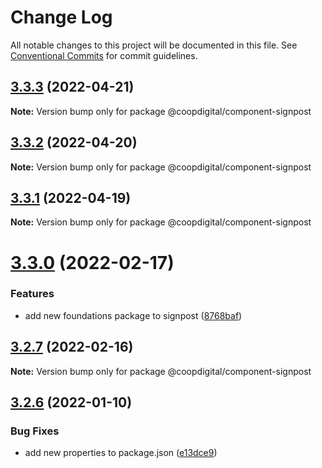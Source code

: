 # Change Log

All notable changes to this project will be documented in this file.
See [Conventional Commits](https://conventionalcommits.org) for commit guidelines.

## [3.3.3](https://github.com/coopdigital/coop-frontend/compare/@coopdigital/component-signpost@3.3.2...@coopdigital/component-signpost@3.3.3) (2022-04-21)

**Note:** Version bump only for package @coopdigital/component-signpost





## [3.3.2](https://github.com/coopdigital/coop-frontend/compare/@coopdigital/component-signpost@3.3.1...@coopdigital/component-signpost@3.3.2) (2022-04-20)

**Note:** Version bump only for package @coopdigital/component-signpost





## [3.3.1](https://github.com/coopdigital/coop-frontend/compare/@coopdigital/component-signpost@3.3.0...@coopdigital/component-signpost@3.3.1) (2022-04-19)

**Note:** Version bump only for package @coopdigital/component-signpost





# [3.3.0](https://github.com/coopdigital/coop-frontend/compare/@coopdigital/component-signpost@3.2.7...@coopdigital/component-signpost@3.3.0) (2022-02-17)


### Features

* add new foundations package to signpost ([8768baf](https://github.com/coopdigital/coop-frontend/commit/8768baf63d489246f701bb5176f3812064096962))





## [3.2.7](https://github.com/coopdigital/coop-frontend/compare/@coopdigital/component-signpost@3.2.6...@coopdigital/component-signpost@3.2.7) (2022-02-16)

**Note:** Version bump only for package @coopdigital/component-signpost





## [3.2.6](https://github.com/coopdigital/coop-frontend/compare/@coopdigital/component-signpost@3.2.5...@coopdigital/component-signpost@3.2.6) (2022-01-10)


### Bug Fixes

* add new properties to package.json ([e13dce9](https://github.com/coopdigital/coop-frontend/commit/e13dce94798600b80da4d0183ce96331b91c72aa))
